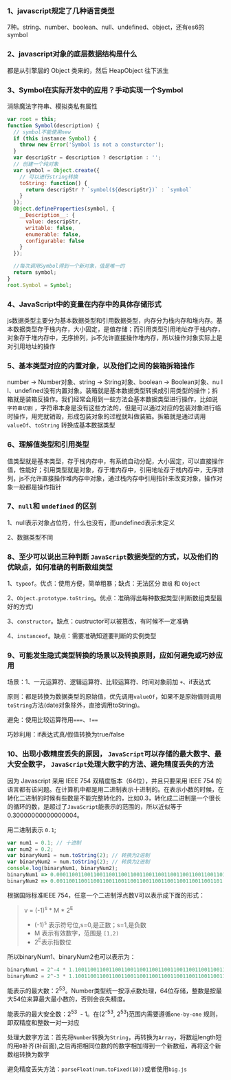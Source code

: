 ### 1、javascript规定了几种语言类型

7种。string、number、boolean、null、undefined、object，还有es6的symbol

### 2、javascript对象的底层数据结构是什么

都是从引擎层的 Object 类来的，然后 HeapObject 往下派生

### 3、Symbol在实际开发中的应用？手动实现一个Symbol

消除魔法字符串、模拟类私有属性

```javascript
var root = this;
function Symbol(description) {
  // symbol不能使用new
  if (this instance Symbol) {
    throw new Error('Symbol is not a consturctor');
  }
  var descripStr = description ? description : '';
  // 创建一个纯对象
  var symbol = Object.create({
    // 可以进行string转换
    toString: function() {
      return descripStr ? `symbol(${descripStr})` : `symbol`
    }
  });
  Object.defineProperties(symbol, {
    __Description__: {
      value: descripStr,
      writable: false,
      enumerable: false,
      configurable: false
    }
  });

  //每次调用Symbol得到一个新对象，值是唯一的
  return symbol;
}
root.Symbol = Symbol;
```

### 4、JavaScript中的变量在内存中的具体存储形式

js数据类型主要分为基本数据类型和引用数据类型，内存分为栈内存和堆内存。基本数据类型存于栈内存，大小固定，是值存储；而引用类型引用地址存于栈内存，对象存于堆内存中，无序排列，js不允许直接操作堆内存，所以操作对象实际上是对引用地址的操作

### 5、基本类型对应的内置对象，以及他们之间的装箱拆箱操作

number -> Number对象、string -> String对象、boolean -> Boolean对象、nu l l、undefined没有内置对象。装箱就是基本数据类型转换成引用类型的操作；拆箱就是装箱反操作。我们经常会用到一些方法会基本数据类型进行操作，比如说 `字符串切割` ，字符串本身是没有这些方法的，但是可以通过对应的包装对象进行临时操作，用完就销毁，形成包装对象的过程就叫做装箱。拆箱就是通过调用 `valueOf`、`toString` 转换成基本数据类型

### 6、理解值类型和引用类型

值类型就是基本类型，存于栈内存中，有系统自动分配，大小固定，可以直接操作值，性能好；引用类型就是对象，存于堆内存中，引用地址存于栈内存中，无序排列，js不允许直接操作堆内存中对象，通过栈内存中引用指针来改变对象，操作对象一般都是操作指针

### 7、`null`和 `undefined` 的区别

1、null表示对象占位符，什么也没有，而undefined表示未定义

2、数据类型不同

### 8、至少可以说出三种判断 `JavaScript`数据类型的方式，以及他们的优缺点，如何准确的判断数组类型

1、`typeof`。优点：使用方便，简单粗暴；缺点：无法区分 `数组` 和 `Object`

2、`Object.prototype.toString`。优点：准确得出每种数据类型(判断数组类型最好的方式)

3、`constructor`。缺点：custructor可以被篡改，有时候不一定准确

4、`instanceof`。缺点：需要准确知道要判断的实例类型

### 9、可能发生隐式类型转换的场景以及转换原则，应如何避免或巧妙应用

场景：1、一元运算符、逻辑运算符、比较运算符、时间对象前加 `+`、if表达式

原则：都是转换为数据类型的原始值，优先调用`valueOf`，如果不是原始值则调用`toString`方法(date对象除外，直接调用toString)。

避免：使用比较运算符用`===`、`!==`

巧妙利用：if表达式真/假值转换为true/false

### 10、出现小数精度丢失的原因， `JavaScript`可以存储的最大数字、最大安全数字， `JavaScript`处理大数字的方法、避免精度丢失的方法

因为 Javascript 采用 IEEE 754 双精度版本（64位），并且只要采用 IEEE 754 的语言都有该问题。在计算机中都是用二进制表示十进制的。在表示小数的时候，在转化二进制的时候有些数是不能完整转化的，比如0.3，转化成二进制是一个很长的循环的数，是超过了`JavaScript`能表示的范围的，所以近似等于0.30000000000000004。

用二进制表示 `0.1`;

```javascript
var num1 = 0.1; // 十进制
var num2 = 0.2;
var binaryNum1 = num.toString(2); // 转换为2进制
var binaryNum2 = num.toString(2); // 转换为2进制
console.log(binaryNum1, binaryNum2);
binaryNum1 => 0.0001100110011001100110011001100110011001100110011001101
binaryNum2 => 0.001100110011001100110011001100110011001100110011001101
```

根据国际标准IEEE 754，任意一个二进制浮点数V可以表示成下面的形式：

> v = (-1)<sup>s</sup> * M * 2<sup>E</sup>
>
> - (-1)<sup>s</sup> 表示符号位,s=0,是正数；s=1,是负数
> - M 表示有效数字，范围是 `[1,2)`
> - 2<sup>E</sup>表示指数位

所以binaryNum1、binaryNum2也可以表示为：

```javascript
binaryNum1 = 2^-4 * 1.100110011001100110011001100110011001100110011001101
binaryNum2 = 2^-3 * 1.100110011001100110011001100110011001100110011001101
```

能表示的最大数：2<sup>53</sup>。Number类型统一按浮点数处理，64位存储，整数是按最大54位来算最大最小数的，否则会丧失精度。

能表示的最大安全数：2<sup>53 </sup> - 1。在(2<sup>-53</sup>, 2<sup>53</sup>)范围内需要遵循`one-by-one` 规则，即双精度和整数一对一对应

处理大数字方法：首先将`Number`转换为`String`，再转换为`Array`，将数组length短的用`0`补齐(补前面),之后再把相同位数的的数字相加得到一个新数组，再将这个新数组转换为数字

避免精度丢失方法：`parseFloat(num.toFixed(10))`或者使用`big.js`




